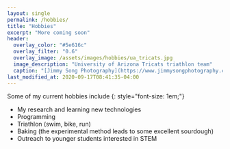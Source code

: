 ```yaml
---
layout: single
permalink: /hobbies/
title: "Hobbies"
excerpt: "More coming soon"
header:
  overlay_color: "#5e616c"
  overlay_filter: "0.6"
  overlay_image: /assets/images/hobbies/ua_tricats.jpg
  image_description: "University of Arizona Tricats triathlon team"
  caption: "[Jimmy Song Photography](https://www.jimmysongphotography.com/movement)"
last_modified_at: 2020-09-17T08:41:35-04:00
---
```

Some of my current hobbies include
{: style="font-size: 1em;"}

* My research and learning new technologies
* Programming
* Triathlon (swim, bike, run)
* Baking (the experimental method leads to some excellent sourdough)
* Outreach to younger students interested in STEM
